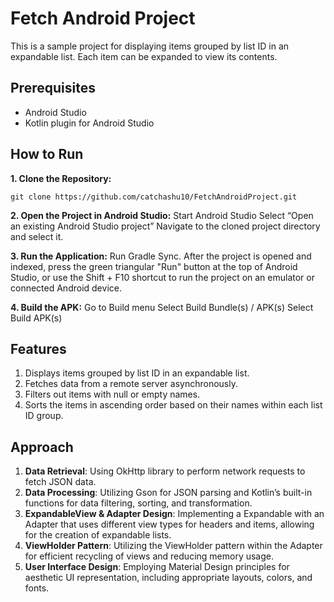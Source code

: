 # Fetch Android Project

This is a sample project for displaying items grouped by list ID in an expandable list. Each item can be expanded to view its contents.

## Prerequisites

- Android Studio
- Kotlin plugin for Android Studio

## How to Run

**1. Clone the Repository:**
   ```shell
   git clone https://github.com/catchashu10/FetchAndroidProject.git
  ```
**2. Open the Project in Android Studio:**
    Start Android Studio
    Select “Open an existing Android Studio project”
    Navigate to the cloned project directory and select it.

**3. Run the Application:**
    Run Gradle Sync.
    After the project is opened and indexed, press the green triangular "Run" button at the top of Android Studio, or use the Shift + F10 shortcut to run the project on an emulator or connected Android device.

**4. Build the APK:**
    Go to Build menu
    Select Build Bundle(s) / APK(s)
    Select Build APK(s)


## Features
1. Displays items grouped by list ID in an expandable list.
2. Fetches data from a remote server asynchronously.
3. Filters out items with null or empty names.
4. Sorts the items in ascending order based on their names within each list ID group.


## Approach
1. **Data Retrieval**: Using OkHttp library to perform network requests to fetch JSON data.
2. **Data Processing**: Utilizing Gson for JSON parsing and Kotlin’s built-in functions for data filtering, sorting, and transformation.
3. **ExpandableView & Adapter Design**: Implementing a Expandable with an Adapter that uses different view types for headers and items, allowing for the creation of expandable lists.
4. **ViewHolder Pattern**: Utilizing the ViewHolder pattern within the Adapter for efficient recycling of views and reducing memory usage.
5. **User Interface Design**: Employing Material Design principles for aesthetic UI representation, including appropriate layouts, colors, and fonts.
